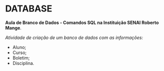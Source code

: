 # DATABASE

**Aula de Branco de Dados - Comandos SQL na Instituição SENAI Roberto Mange**.

*Atividade de criação de um banco de dados com as informações:*
  - Aluno;
  - Curso;
  - Boletim;
  - Disciplina.

